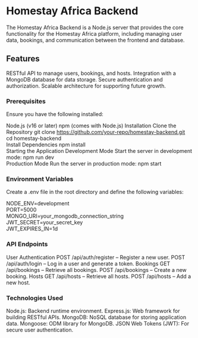 # Homestay Africa Backend

The Homestay Africa Backend is a Node.js server that provides the core functionality for the Homestay Africa platform, including managing user data, bookings, and communication between the frontend and database.

## Features

RESTful API to manage users, bookings, and hosts.
Integration with a MongoDB database for data storage.
Secure authentication and authorization.
Scalable architecture for supporting future growth.

### Prerequisites

Ensure you have the following installed:

Node.js (v16 or later)
npm (comes with Node.js)
Installation
Clone the Repository
git clone https://github.com/your-repo/homestay-backend.git  
cd homestay-backend  
Install Dependencies
npm install  
Starting the Application
Development Mode
Start the server in development mode:
npm run dev  
Production Mode
Run the server in production mode:
npm start

### Environment Variables

Create a .env file in the root directory and define the following variables:

NODE_ENV=development  
PORT=5000  
MONGO_URI=your_mongodb_connection_string  
JWT_SECRET=your_secret_key  
JWT_EXPIRES_IN=1d

### API Endpoints

User Authentication
POST /api/auth/register – Register a new user.
POST /api/auth/login – Log in a user and generate a token.
Bookings
GET /api/bookings – Retrieve all bookings.
POST /api/bookings – Create a new booking.
Hosts
GET /api/hosts – Retrieve all hosts.
POST /api/hosts – Add a new host.

### Technologies Used

Node.js: Backend runtime environment.
Express.js: Web framework for building RESTful APIs.
MongoDB: NoSQL database for storing application data.
Mongoose: ODM library for MongoDB.
JSON Web Tokens (JWT): For secure user authentication.
